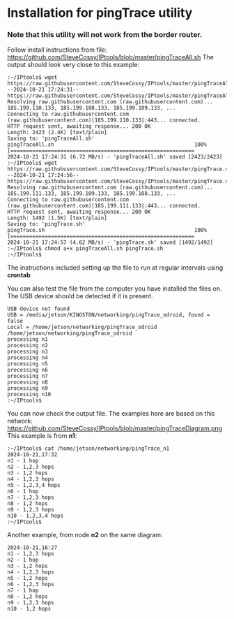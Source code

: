 # Installation for pingTrace utility

### Note that this utility will not work from the border router.

Follow install instructions from file: https://github.com/SteveCossy/IPtools/blob/master/pingTraceAll.sh
The output should look very close to this example:
``` :~$ cd IPtools/
:~/IPtools$ wget https://raw.githubusercontent.com/SteveCossy/IPtools/master/pingTraceAll.sh
--2024-10-21 17:24:31--  https://raw.githubusercontent.com/SteveCossy/IPtools/master/pingTraceAll.sh
Resolving raw.githubusercontent.com (raw.githubusercontent.com)... 185.199.110.133, 185.199.108.133, 185.199.109.133, ...
Connecting to raw.githubusercontent.com (raw.githubusercontent.com)|185.199.110.133|:443... connected.
HTTP request sent, awaiting response... 200 OK
Length: 2423 (2.4K) [text/plain]
Saving to: 'pingTraceAll.sh'
pingTraceAll.sh                                             100%[===========================================================
2024-10-21 17:24:31 (6.72 MB/s) - 'pingTraceAll.sh' saved [2423/2423]
:~/IPtools$ wget https://raw.githubusercontent.com/SteveCossy/IPtools/master/pingTrace.sh
--2024-10-21 17:24:56--  https://raw.githubusercontent.com/SteveCossy/IPtools/master/pingTrace.sh
Resolving raw.githubusercontent.com (raw.githubusercontent.com)... 185.199.111.133, 185.199.109.133, 185.199.108.133, ...
Connecting to raw.githubusercontent.com (raw.githubusercontent.com)|185.199.111.133|:443... connected.
HTTP request sent, awaiting response... 200 OK
Length: 1492 (1.5K) [text/plain]
Saving to: 'pingTrace.sh'
pingTrace.sh                                                100%[===========================================================
2024-10-21 17:24:57 (4.62 MB/s) - 'pingTrace.sh' saved [1492/1492]
:~/IPtools$ chmod a+x pingTraceAll.sh pingTrace.sh
:~/IPtools$
``` 
The instructions included setting up the file to run at regular intervals using **crontab**
<p>You can also test the file from the computer you have installed the files on. The USB device should be detected if it is present.</p>

``` :~/IPtools$ /home/jetson/IPtools/pingTraceAll.sh
USB device not found
USB = /media/jetson/KINGSTON/networking/pingTrace_odroid, found = false
Local = /home/jetson/networking/pingTrace_odroid
/home/jetson/networking/pingTrace_odroid
processing n1
processing n2
processing n3
processing n4
processing n5
processing n6
processing n7
processing n8
processing n9
processing n10
:~/IPtools$
``` 
You can now check the output file.
The examples here are based on this network: https://github.com/SteveCossy/IPtools/blob/master/pingTraceDiagram.png
<br>This example is from **n1**:
```
:~/IPtools$ cat /home/jetson/networking/pingTrace_n1
2024-10-21,17:32
n1 - 1 hop
n2 - 1,2,3 hops
n3 - 1,2 hops
n4 - 1,2,3 hops
n5 - 1,2,3,4 hops
n6 - 1 hop
n7 - 1,2,3 hops
n8 - 1,2 hops
n9 - 1,2,3 hops
n10 - 1,2,3,4 hops
:~/IPtools$
```
Another example, from node **n2** on the same diagram:
```
2024-10-21,16:27
n1 - 1,2,3 hops
n2 - 1 hop
n3 - 1,2 hops
n4 - 1,2,3 hops
n5 - 1,2 hops
n6 - 1,2,3 hops
n7 - 1 hop
n8 - 1,2 hops
n9 - 1,2,3 hops
n10 - 1,2 hops
```


